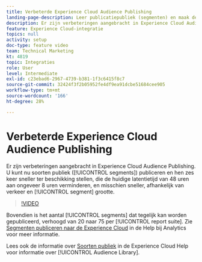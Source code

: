 ```yaml
---
title: Verbeterde Experience Cloud Audience Publishing
landing-page-description: Leer publicatiepubliek (segmenten) en maak deze sneller dan ooit beschikbaar.
description: Er zijn verbeteringen aangebracht in Experience Cloud Audience Publishing. U kunt nu soorten publiek (segmenten) publiceren en deze zes keer sneller beschikbaar maken, waardoor de huidige latentietijd van 48 uur tot ongeveer 8 uur wordt verkort, en mogelijk sneller, afhankelijk van het verkeer en de segmentgrootte.
feature: Experience Cloud-integratie
topics: null
activity: setup
doc-type: feature video
team: Technical Marketing
kt: 4819
topic: Integraties
role: User
level: Intermediate
exl-id: c23ebad6-2967-4739-b381-1f3c6415f8c7
source-git-commit: 32424f3f2b05952fe4df9ea91dcbe51684cee905
workflow-type: tm+mt
source-wordcount: '166'
ht-degree: 28%

---
```


# Verbeterde Experience Cloud Audience Publishing

Er zijn verbeteringen aangebracht in Experience Cloud Audience Publishing. U kunt nu soorten publiek ([!UICONTROL segments]) publiceren en hen zes keer sneller ter beschikking stellen, die de huidige latentietijd van 48 uren aan ongeveer 8 uren verminderen, en misschien sneller, afhankelijk van verkeer en [!UICONTROL segment] grootte.

>[!VIDEO](https://video.tv.adobe.com/v/32842/?quality=12)

Bovendien is het aantal [!UICONTROL segments] dat tegelijk kan worden gepubliceerd, verhoogd van 20 naar 75 per [!UICONTROL report suite].
Zie [Segmenten publiceren naar de Experience Cloud](https://docs.adobe.com/content/help/en/analytics/components/segmentation/segmentation-workflow/seg-publish.html) in de Help bij Analytics voor meer informatie.

Lees ook de informatie over [Soorten publiek](https://docs.adobe.com/content/help/nl-NL/core-services/interface/audiences/audience-library.html) in de Experience Cloud Help voor informatie over [!UICONTROL Audience Library].
